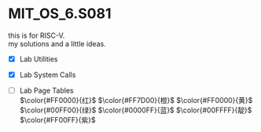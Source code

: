 # MIT_OS_6.S081
this is for RISC-V.  
my solutions and a little ideas.

- [x] Lab Utilities  
- [x] Lab System Calls  
- [ ] Lab Page Tables  
$\color{#FF0000}{红}$ $\color{#FF7D00}{橙}$ $\color{#FF0000}{黄}$ $\color{#00FF00}{绿}$  $\color{#0000FF}{蓝}$ $\color{#00FFFF}{靛}$ $\color{#FF00FF}{紫}$ 

